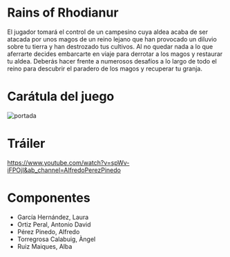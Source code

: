 
# Rains of Rhodianur
El jugador tomará el control de un campesino cuya aldea acaba de ser atacada por unos magos de un reino lejano que han provocado un diluvio sobre tu tierra y han destrozado tus cultivos. Al no quedar nada a lo que aferrarte decides embarcarte en viaje para derrotar a los magos y restaurar tu aldea. Deberás hacer frente a numerosos desafíos a lo largo de todo el reino para descubrir el paradero de los magos y recuperar tu granja.

# Carátula del juego
![portada](https://user-images.githubusercontent.com/78486115/118461310-d7e4a880-b6fd-11eb-992a-c2899afcbe35.png)

# Tráiler
https://www.youtube.com/watch?v=spWv-iFPOjI&ab_channel=AlfredoPerezPinedo


# Componentes

* García Hernández, Laura
* Ortiz Peral, Antonio David
* Pérez Pinedo, Alfredo
* Torregrosa Calabuig, Àngel
* Ruiz Maiques, Alba
